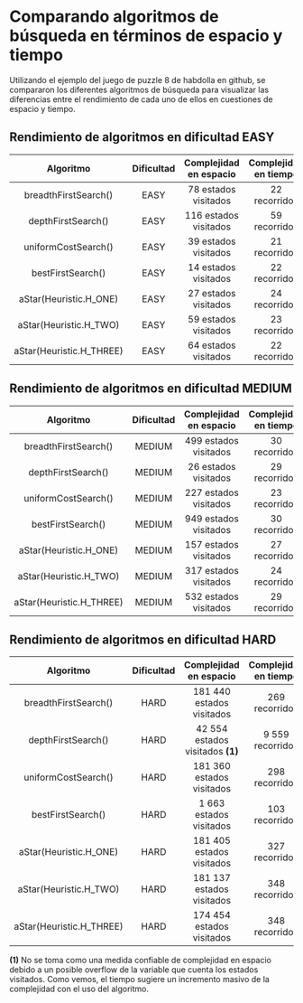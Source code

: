 # Comparando algoritmos de búsqueda en términos de espacio y tiempo

Utilizando el ejemplo del juego de puzzle 8 de habdolla en github, se compararon los diferentes algoritmos de búsqueda para visualizar las diferencias entre el rendimiento de cada uno de ellos en cuestiones de espacio y tiempo.

## Rendimiento de algoritmos en dificultad EASY

|Algoritmo|Dificultad|Complejidad en espacio|Complejidad en tiempo|
|:---:|:---:|:---:|:---:|
|breadthFirstSearch()|EASY|78 estados visitados|22 recorridos|
|depthFirstSearch()|EASY|116 estados visitados|59 recorridos|
|uniformCostSearch()|EASY|39 estados visitados|21 recorridos|
|bestFirstSearch()|EASY|14 estados visitados|22 recorridos|
|aStar(Heuristic.H_ONE)|EASY|27 estados visitados|24 recorridos|
|aStar(Heuristic.H_TWO)|EASY|59 estados visitados|23 recorridos|
|aStar(Heuristic.H_THREE)|EASY|64 estados visitados|22 recorridos|

## Rendimiento de algoritmos en dificultad MEDIUM

|Algoritmo|Dificultad|Complejidad en espacio|Complejidad en tiempo|
|:---:|:---:|:---:|:---:|
|breadthFirstSearch()|MEDIUM|499 estados visitados|30 recorridos|
|depthFirstSearch()|MEDIUM|26 estados visitados|29 recorridos|
|uniformCostSearch()|MEDIUM|227 estados visitados|23 recorridos|
|bestFirstSearch()|MEDIUM|949 estados visitados|30 recorridos|
|aStar(Heuristic.H_ONE)|MEDIUM|157 estados visitados|27 recorridos|
|aStar(Heuristic.H_TWO)|MEDIUM|317 estados visitados|24 recorridos|
|aStar(Heuristic.H_THREE)|MEDIUM|532 estados visitados|29 recorridos|

## Rendimiento de algoritmos en dificultad HARD

|Algoritmo|Dificultad|Complejidad en espacio|Complejidad en tiempo|
|:---:|:---:|:---:|:---:|
|breadthFirstSearch()|HARD|181 440 estados visitados|269 recorridos|
|depthFirstSearch()|HARD|42 554 estados visitados **(1)**|9 559 recorridos|
|uniformCostSearch()|HARD|181 360 estados visitados|298 recorridos|
|bestFirstSearch()|HARD|1 663 estados visitados|103 recorridos|
|aStar(Heuristic.H_ONE)|HARD|181 405 estados visitados|327 recorridos|
|aStar(Heuristic.H_TWO)|HARD|181 137 estados visitados|348 recorridos|
|aStar(Heuristic.H_THREE)|HARD|174 454 estados visitados|348 recorridos|

**(1)** No se toma como una medida confiable de complejidad en espacio debido a un posible overflow de la variable que cuenta los estados visitados. Como vemos, el tiempo sugiere un incremento masivo de la complejidad con el uso del algoritmo.